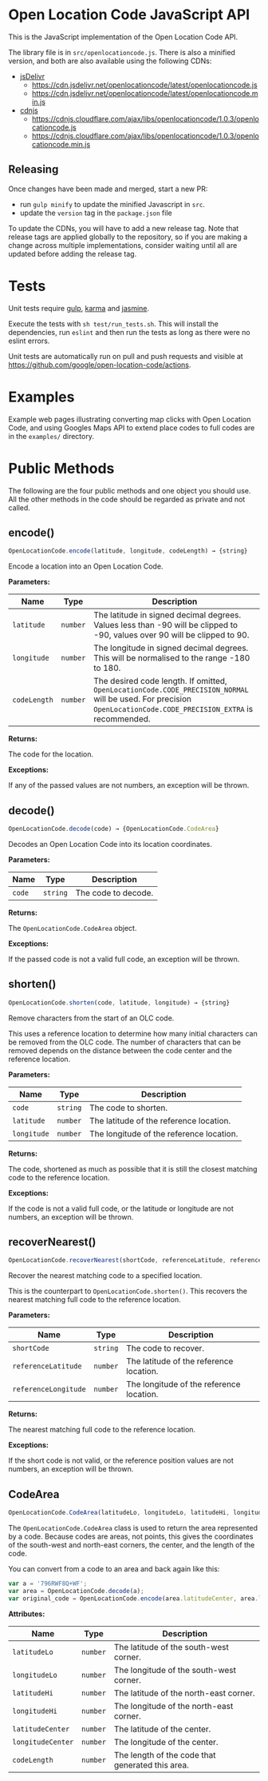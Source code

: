 # Open Location Code JavaScript API
This is the JavaScript implementation of the Open Location Code API.

The library file is in `src/openlocationcode.js`. There is also a
minified version, and both are also available using the following CDNs:

* [jsDelivr](https://www.jsdelivr.com)
  * https://cdn.jsdelivr.net/openlocationcode/latest/openlocationcode.js
  * https://cdn.jsdelivr.net/openlocationcode/latest/openlocationcode.min.js
* [cdnjs](https://cdnjs.com/)
  * https://cdnjs.cloudflare.com/ajax/libs/openlocationcode/1.0.3/openlocationcode.js
  * https://cdnjs.cloudflare.com/ajax/libs/openlocationcode/1.0.3/openlocationcode.min.js

## Releasing

Once changes have been made and merged, start a new PR:

* run `gulp minify` to update the minified Javascript in `src`.
* update the `version` tag in the `package.json` file

To update the CDNs, you will have to add a new release tag. Note that release
tags are applied globally to the repository, so if you are making a change
across multiple implementations, consider waiting until all are updated before
adding the release tag.

# Tests

Unit tests require [gulp](https://www.npmjs.com/package/gulp),
[karma](https://karma-runner.github.io) and
[jasmine](https://jasmine.github.io).

Execute the tests with `sh test/run_tests.sh`. This will install the
dependencies, run `eslint` and then run the tests as long as there were no
eslint errors.

Unit tests are automatically run on pull and push requests and visible at
https://github.com/google/open-location-code/actions.

# Examples

Example web pages illustrating converting map clicks with Open Location Code,
and using Googles Maps API to extend place codes to full codes are in the
`examples/` directory.

# Public Methods

The following are the four public methods and one object you should use. All the
other methods in the code should be regarded as private and not called.

## encode()

```javascript
OpenLocationCode.encode(latitude, longitude, codeLength) → {string}
```

Encode a location into an Open Location Code.

**Parameters:**

| Name | Type | Description |
|------|------|-------------|
| `latitude` | `number` | The latitude in signed decimal degrees. Values less than -90 will be clipped to -90, values over 90 will be clipped to 90. |
| `longitude` | `number` | The longitude in signed decimal degrees. This will be normalised to the range -180 to 180. |
| `codeLength` | `number` | The desired code length. If omitted, `OpenLocationCode.CODE_PRECISION_NORMAL` will be used. For precision `OpenLocationCode.CODE_PRECISION_EXTRA` is recommended. |

**Returns:**

The code for the location.

**Exceptions:**

If any of the passed values are not numbers, an exception will be thrown.

## decode()

```javascript
OpenLocationCode.decode(code) → {OpenLocationCode.CodeArea}
```

Decodes an Open Location Code into its location coordinates.

**Parameters:**

| Name | Type | Description |
|------|------|-------------|
| `code` | `string` | The code to decode. |

**Returns:**

The `OpenLocationCode.CodeArea` object.

**Exceptions:**

If the passed code is not a valid full code, an exception will be thrown.

## shorten()

```javascript
OpenLocationCode.shorten(code, latitude, longitude) → {string}
```

Remove characters from the start of an OLC code.

This uses a reference location to determine how many initial characters
can be removed from the OLC code. The number of characters that can be
removed depends on the distance between the code center and the reference
location.

**Parameters:**

| Name | Type | Description |
|------|------|-------------|
| `code` | `string` | The code to shorten. |
| `latitude` | `number` | The latitude of the reference location. |
| `longitude` | `number` | The longitude of the reference location. |

**Returns:**

The code, shortened as much as possible that it is still the closest matching
code to the reference location.

**Exceptions:**

If the code is not a valid full code, or the latitude or longitude are not
numbers, an exception will be thrown.

## recoverNearest()

```javascript
OpenLocationCode.recoverNearest(shortCode, referenceLatitude, referenceLongitude) → {string}
```

Recover the nearest matching code to a specified location.

This is the counterpart to `OpenLocationCode.shorten()`. This recovers the
nearest matching full code to the reference location.

**Parameters:**

| Name | Type | Description |
|------|------|-------------|
| `shortCode` | `string` | The code to recover. |
| `referenceLatitude` | `number` | The latitude of the reference location. |
| `referenceLongitude` | `number` | The longitude of the reference location. |

**Returns:**

The nearest matching full code to the reference location.

**Exceptions:**

If the short code is not valid, or the reference position values are not
numbers, an exception will be thrown.

## CodeArea

```javascript
OpenLocationCode.CodeArea(latitudeLo, longitudeLo, latitudeHi, longitudeHi, codeLength) → {OpenLocationCode.CodeAre}
```

The `OpenLocationCode.CodeArea` class is used to return the area represented by
a code. Because codes are areas, not points, this gives the coordinates of the
south-west and north-east corners, the center, and the length of the code.

You can convert from a code to an area and back again like this:

```javascript
var a = '796RWF8Q+WF';
var area = OpenLocationCode.decode(a);
var original_code = OpenLocationCode.encode(area.latitudeCenter, area.longitudeCenter, area.codeLength);
```

**Attributes:**

| Name | Type | Description |
|------|------|-------------|
| `latitudeLo` | `number` | The latitude of the south-west corner. |
| `longitudeLo` | `number` | The longitude of the south-west corner. |
| `latitudeHi` | `number` | The latitude of the north-east corner. |
| `longitudeHi` | `number` | The longitude of the north-east corner. |
| `latitudeCenter` | `number` | The latitude of the center. |
| `longitudeCenter` | `number` | The longitude of the center. |
| `codeLength` | `number` | The length of the code that generated this area. |
